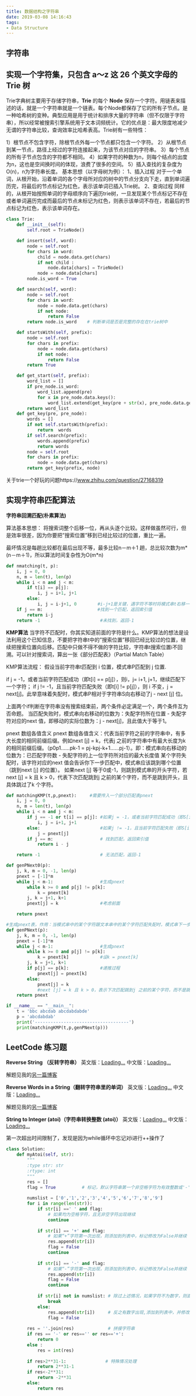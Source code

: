 ```yaml
---
title: 数据结构之字符串
date: 2019-03-08 14:16:43
tags:
- Data Structure
---
```


## 字符串



## 实现一个字符集，只包含 a～z 这 26 个英文字母的 Trie 树
Trie字典树主要用于存储字符串，**Trie** 的每个 **Node** 保存一个字符。用链表来描述的话，就是一个字符串就是一个链表。每个Node都保存了它的所有子节点。是一种哈希树的变种。典型应用是用于统计和排序大量的字符串（但不仅限于字符串），所以经常被搜索引擎系统用于文本词频统计。它的优点是：最大限度地减少无谓的字符串比较，查询效率比哈希表高。Trie树有一些特性：

<!--more-->

1）根节点不包含字符，除根节点外每一个节点都只包含一个字符。
2）从根节点到某一节点，路径上经过的字符连接起来，为该节点对应的字符串。
3）每个节点的所有子节点包含的字符都不相同。
4）如果字符的种数为n，则每个结点的出度为n，这也是空间换时间的体现，浪费了很多的空间。
5）插入查找的复杂度为O(n)，n为字符串长度。
基本思想（以字母树为例）：
1、插入过程
对于一个单词，从根开始，沿着单词的各个字母所对应的树中的节点分支向下走，直到单词遍历完，将最后的节点标记为红色，表示该单词已插入Trie树。
2、查询过程
同样的，从根开始按照单词的字母顺序向下遍历trie树，一旦发现某个节点标记不存在或者单词遍历完成而最后的节点未标记为红色，则表示该单词不存在，若最后的节点标记为红色，表示该单词存在。

```python
class Trie:
    def __init__(self):
        self.root = TrieNode()

    def insert(self, word):
        node = self.root
        for chars in word:
            child = node.data.get(chars)
            if not child :
                node.data[chars] = TrieNode()
            node = node.data[chars]
        node.is_word = True

    def search(self, word):
        node = self.root
        for chars in word:
            node = node.data.get(chars)
            if not node:
                return False
        return node.is_word    # 判断单词是否是完整的存在在trie树中

    def startsWith(self, prefix):
        node = self.root
        for chars in prefix:
            node = node.data.get(chars)
            if not node:
                return False
        return True

    def get_start(self, prefix):
        word_list = []
        if pre_node.is_word:
            word_list.append(pre)
            for x in pre_node.data.keys():
                word_list.extend(get_key(pre + str(x), pre_node.data.get(x)))
       	return word_list
	def get_key(pre, pre_node):
		words = []
        if not self.startsWith(prefix):
            return  words
        if self.search(prefix):
            words.append(prefix)
            return words
        node = self.root
        for chars in prefix:
            node = node.data.get(chars)
        return get_key(prefix, node)
```

关于trie一个好玩的问题https://www.zhihu.com/question/27168319

## 实现字符串匹配算法

**字符串回溯匹配(朴素算法)**

算法基本思想： 
将搜索词整个后移一位，再从头逐个比较。这样做虽然可行，但是效率很差，因为你要把”搜索位置”移到已经比较过的位置，重比一遍。

最坏情况是每趟比较都在最后出现不等，最多比较n－m＋1 趟，总比较次数为m*(n－m＋1)，所以算法时间复杂性为O(m*n)

```python
def nmatching(t, p):
    i, j = 0, 0
    n, m = len(t), len(p)
    while i < n and j < m:
        if t[i] == p[j]:
            i, j = i+1, j+1
        else:
            i, j = i-j+1, 0        #i-j+1是关键，遇字符不等时将模式串t右移一个字符
    if j == m:                     #找到一个匹配，返回索引值
        return i-j
    return -1                       #未找到，返回-1
```

**KMP算法** 
当字符不匹配时，你其实知道前面的字符是什么。KMP算法的想法是设法利用这个已知信息，不要把字符串t中的”搜索位置”移回已经比较过的位置，继续把搜索位置向后移。匹配中只做不得不做的字符比较，字符串t搜索位置i不回溯。可以针对搜索词，算出一张《部分匹配表》（Partial Match Table）

KMP算法流程： 
假设当前字符串t匹配到 i 位置，模式串P匹配到 j 位置.

if j = -1，或者当前字符匹配成功（即t[i] == p[j]），则i，j= i+1, j+1，继续匹配下一个字符；
if j != -1，且当前字符匹配失败（即t[i] != p[j]），则 i 不变，j = next[j]。此举意味着失配时，模式串P相对于字符串S向右移动了j - next [j] 位。

上面两个if判断在字符串没有搜索结束前，两个条件必定满足一个，两个条件互为否命题。
当匹配失败时，模式串向右移动的位数为：失配字符所在位置 - 失配字符对应的next 值，即移动的实际位数为：j - next[j]，且此值大于等于1。

pnext 数组各值含义
pnext 数组各值含义：代表当前字符之前的字符串中，有多大长度的相同前缀后缀。例如next [j] = k，代表j 之前的字符串中有最大长度为k 的相同前缀后缀。（p0p1……pk-1 = pj-kpj-k+1……pj-1）。即：模式串向右移动的位数为：已匹配字符数 - 失配字符的上一位字符所对应的最大长度值
某个字符失配时，该字符对应的next 值会告诉你下一步匹配中，模式串应该跳到哪个位置（跳到next [j] 的位置）。
如果next [j] 等于0或-1，则跳到模式串的开头字符，若next [j] = k 且 k > 0，代表下次匹配跳到j 之前的某个字符，而不是跳到开头，且具体跳过了k 个字符。

```python
def matchingKMP(t,p,pnext):     #需要传入一个部分匹配表pnext
    i, j = 0, 0
    n, m = len(t), len(p)
    while i < n and j < m:
        if j == -1 or t[i] == p[j]: #如果j = -1，或者当前字符匹配成功（即S[i] == P[j]），都令i+1，j+1
            i, j = i+1, j+1
        else:                       #如果j != -1，且当前字符匹配失败（即S[i] != P[j]），则令 i 不变，j = next[j] # next[j]即为j所对应的next值
            j = pnext[j]
        if j == m:                  # 找到匹配，返回索引值
            return i - j

    return -1                       # 无法匹配，返回-1

def genPNext0(p):
    j, k, m = 0, -1, len(p)
    pnext = [-1]*m
    while j < m-1:                  #生成pnext
        while k >= 0 and p[j] != p[k]:
            k = pnext[k]            
        j, k = j+1, k+1
        pnext[j] = k                #考虑前面

    return pnext

#生成pnext表，作用：当模式串中的某个字符跟文本串中的某个字符匹配失配时，模式串下一步应该跳到哪个位置
def genPNext(p):                    
    j, k, m = 0, -1, len(p)
    pnext = [-1]*m
    while j < m-1:                  #生成pnext
        while k >= 0 and p[j] != p[k]:
            k = pnext[k]            #设k = pnext[k]
        j, k = j+1, k+1
        if p[j] == p[k]:            #递推过程
            pnext[j] = pnext[k]
        else:
            pnext[j] = k            
            #next [j] = k 且 k > 0，表示下次匹配跳到j 之前的某个字符，而不是跳到开头，且具体跳过了k 个字符
    return pnext

if __name__ == "__main__":
    t = 'bbc abcdab abcdabdabde'
    p = 'abcdabdab'
    print('------------------------------------')
    print(matchingKMP(t,p,genPNext(p)))
```



##  LeetCode 练习题

**Reverse String （反转字符串）**
英文版：[Loading...](https://leetcode.com/problems/reverse-string/)
中文版：[Loading…](https://leetcode-cn.com/problems/reverse-string/)

解题见我的[另一篇博客](https://sweets.ml/2019/03/02/leetcode-344/)

**Reverse Words in a String（翻转字符串里的单词）**
英文版：[Loading...](https://leetcode.com/problems/reverse-words-in-a-string/)
中文版：[Loading...](https://leetcode-cn.com/problems/reverse-words-in-a-string/)

解题见我的[另一篇博客](https://sweets.ml/2019/03/03/leetcode-557/)

**String to Integer (atoi)（字符串转换整数 (atoi)）**
英文版：[Loading...](https://leetcode.com/problems/string-to-integer-atoi/)
中文版：[Loading...](https://leetcode-cn.com/problems/string-to-integer-atoi/)

第一次超出时间限制了，发现是因为while循环中忘记对i进行++操作了

```python
class Solution:
    def myAtoi(self, str):
        """
        :type str: str
        :rtype: int
        """
        res = []
        flag = True          # 标记，默认字符串第一个非空格字符为有效整数或'-'或‘+’
        
        numslist = ['0','1','2','3','4','5','6','7','8','9'] 
        for i in range(len(str)):
            if str[i] ==' ' and flag:  
                # 如果均为空格字符，且无非空字符出现继续
                continue
                
            if str[i] == '+' and flag: 
                # 如果“+”字符第一次出现，则添加到列表中，标记修改为False并继续
                res.append(str[i])
                flag = False
                continue
                
            if str[i] == '-' and flag: 
                # 如果“-”字符第一次出现，则添加到列表中，标记修改为False并继续
                res.append(str[i])
                flag = False
                continue
                
            if str[i] not in numslist: # 除过上述情况，如果字符不为数字，则直接退出迭代
                break
            else:
                res.append(str[i])     # 反之有数字出现,添加到列表中，并修改标记为False
                flag = False
                
        res = ''.join(res)             # 拼接字符串 
        if res == '-' or res=='' or res=='+':
            return 0
        else :
            res = int(res)
        
        if res>2**31-1:               # 特殊情况处理
            return 2**31-1
        if res<-2**31:
            return -2**31
        else:
            return res
```

